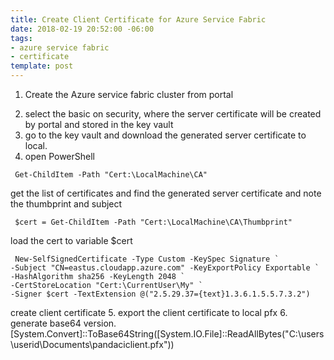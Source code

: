 ```yaml
---
title: Create Client Certificate for Azure Service Fabric
date: 2018-02-19 20:52:00 -06:00
tags:
- azure service fabric
- certificate
template: post
---
```


1. Create the Azure service fabric cluster from portal
<!--more-->
2. select the basic on security, where the server certificate will be created by portal and stored in the key vault
3. go to the key vault and download the generated server certificate to local.
4. open PowerShell
```
 Get-ChildItem -Path "Cert:\LocalMachine\CA" 
``` 
get the list of certificates and find the generated server certificate and note the thumbprint and subject

```
 $cert = Get-ChildItem -Path "Cert:\LocalMachine\CA\Thumbprint" 
```
load the cert to variable $cert

```
 New-SelfSignedCertificate -Type Custom -KeySpec Signature `
-Subject "CN=eastus.cloudapp.azure.com" -KeyExportPolicy Exportable `
-HashAlgorithm sha256 -KeyLength 2048 `
-CertStoreLocation "Cert:\CurrentUser\My" `
-Signer $cert -TextExtension @("2.5.29.37={text}1.3.6.1.5.5.7.3.2") 
```
create client certificate
5. export the client certificate to local pfx
6. generate base64 version. [System.Convert]::ToBase64String([System.IO.File]::ReadAllBytes("C:\users\userid\Documents\pandaciclient.pfx")) 